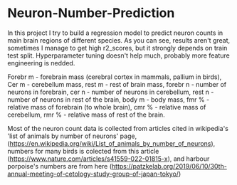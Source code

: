 # Neuron-Number-Prediction

In this project I try to build a regression model to predict neuron counts in main brain regions of different species.
As you can see, results aren't great, sometimes I manage to get high r2_scores, but it strongly depends on train test split.
Hyperparameter tuning doesn't help much, probably more feature engineering is nedded.

Forebr m - forebrain mass (cerebral cortex in mammals, pallium in birds),
Cer m - cerebellum mass,
rest m - rest of brain mass,
forebr n - number of neurons in forebrain,
cer n - number of neurons in cerebellum,
rest n - number of neurons in rest of the brain,
body m - body mass,
fmr % - relative mass of forebrain (to whole brain),
cmr % - relative mass of cerebellum,
rmr % - relative mass of rest of the brain.

Most of the neuron count data is collected from articles cited in wikipedia's 'list of animals by number of neurons' page,
(https://en.wikipedia.org/wiki/List_of_animals_by_number_of_neurons),
numbers for many birds is colected from this article (https://www.nature.com/articles/s41559-022-01815-x),
and harbour porpoise's numbers are from here (https://patzkelab.org/2019/06/10/30th-annual-meeting-of-cetology-study-group-of-japan-tokyo/)

